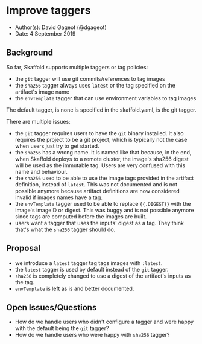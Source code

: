 # Improve taggers

* Author(s): David Gageot (@dgageot)
* Date: 4 September 2019

## Background

So far, Skaffold supports multiple taggers or tag policies:

 + the `git` tagger will use git commits/references to tag images
 + the `sha256` tagger always uses `latest` or the tag specified on the artifact's image name
 + the `envTemplate` tagger that can use environment variables to tag images

The default tagger, is none is specified in the skaffold.yaml, is the git tagger.

There are multiple issues:

 + the `git` tagger requires users to have the `git` binary installed. It also requires
   the project to be a git project, which is typically not the case when users just try
   to get started.
 + the `sha256` has a wrong name. It is named like that because, in the end, when Skaffold
   deploys to a remote cluster, the image's sha256 digest will be used as the immutable tag.
   Users are very confused with this name and behaviour.
 + the `sha256` used to be able to use the image tags provided in the artifact definition,
   instead of `latest`. This was not documented and is not possible anymore because artifact
   definitions are now considered invalid if images names have a tag.
 + the `envTemplate` tagger used to be able to replace `{{.DIGEST}}` with the image's imageID
   or digest. This was buggy and is not possible anymore since tags are computed before the
   images are built.
 + users want a tagger that uses the inputs' digest as a tag. They think that's what the
   `sha256` tagger should do.
   
## Proposal

 + we introduce a `latest` tagger tag tags images with `:latest`.
 + the `latest` tagger is used by default instead of the `git` tagger.
 + `sha256` is completely changed to use a digest of the artifact's inputs as the tag.
 + `envTemplate` is left as is and better documented.

## Open Issues/Questions

 + How do we handle users who didn't configure a tagger and were happy with the default
   being the `git` tagger?
 + How do we handle users who were happy with `sha256` tagger?
